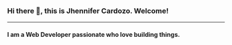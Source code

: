 ### Hi there 👋, this is Jhennifer Cardozo. Welcome!

----
#### I am a Web Developer passionate who love building things.
<!--
**JhenniferCardozo/jhennifercardozo** is a ✨ _special_ ✨ repository because its `README.md` (this file) appears on your GitHub profile.

- 🔭 I’m currently working on personal and freelance projects.
- 🌱 I’m currently learning ReactJs. 
- 👯 I’m looking to collaborate on an IT organization.
- 🤔 I’m looking for help with an opportunity to learn, grow and contribute.
- 📫 How to reach me: jhennifer.stumpf@icloud.com
- 💻 LinkedIn: https://www.linkedin.com/in/jhennifercardozo
-->
